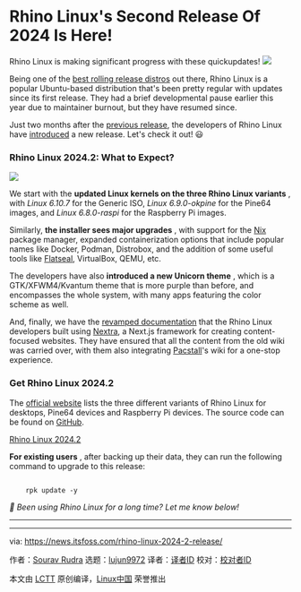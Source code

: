 [#]: subject: "Rhino Linux's Second Release Of 2024 Is Here!"
[#]: via: "https://news.itsfoss.com/rhino-linux-2024-2-release/"
[#]: author: "Sourav Rudra https://news.itsfoss.com/author/sourav/"
[#]: collector: "lujun9972/lctt-scripts-1705972010"
[#]: translator: " "
[#]: reviewer: " "
[#]: publisher: " "
[#]: url: " "

Rhino Linux's Second Release Of 2024 Is Here!
======
Rhino Linux is making significant progress with these quickupdates!
[![][1]][2]

Being one of the [best rolling release distros][3] out there, Rhino Linux is a popular Ubuntu-based distribution that's been pretty regular with updates since its first release. They had a brief developmental pause earlier this year due to maintainer burnout, but they have resumed since.

Just two months after the [previous release][4], the developers of Rhino Linux have [introduced][5] a new release. Let's check it out! 😃

### Rhino Linux 2024.2: What to Expect?

![][6]

We start with the **updated Linux kernels on the three Rhino Linux variants** , with _Linux 6.10.7_ for the Generic ISO, _Linux 6.9.0-okpine_ for the Pine64 images, and _Linux 6.8.0-raspi_ for the Raspberry Pi images.

Similarly, **the installer sees major upgrades** , with support for the [Nix][7] package manager, expanded containerization options that include popular names like Docker, Podman, Distrobox, and the addition of some useful tools like [Flatseal][8], VirtualBox, QEMU, etc.

The developers have also **introduced a new Unicorn theme** , which is a GTK/XFWM4/Kvantum theme that is more purple than before, and encompasses the whole system, with many apps featuring the color scheme as well.

And, finally, we have the [revamped documentation][9] that the Rhino Linux developers built using [Nextra][10], a Next.js framework for creating content-focused websites. They have ensured that all the content from the old wiki was carried over, with them also integrating [Pacstall][11]'s wiki for a one-stop experience.

### Get Rhino Linux 2024.2

The [official website][12] lists the three different variants of Rhino Linux for desktops, Pine64 devices and Raspberry Pi devices. The source code can be found on [GitHub][13].

[Rhino Linux 2024.2][12]

**For existing users** , after backing up their data, they can run the following command to upgrade to this release:

```

    rpk update -y

```

_💬 Been using Rhino Linux for a long time? Let me know below!_

* * *

--------------------------------------------------------------------------------

via: https://news.itsfoss.com/rhino-linux-2024-2-release/

作者：[Sourav Rudra][a]
选题：[lujun9972][b]
译者：[译者ID](https://github.com/译者ID)
校对：[校对者ID](https://github.com/校对者ID)

本文由 [LCTT](https://github.com/LCTT/TranslateProject) 原创编译，[Linux中国](https://linux.cn/) 荣誉推出

[a]: https://news.itsfoss.com/author/sourav/
[b]: https://github.com/lujun9972
[1]: https://news.itsfoss.com/assets/images/pikapods-banner-v3.webp
[2]: https://www.pikapods.com/?utm_campaign=banner-2024-05&utm_source=itsfoss
[3]: https://itsfoss.com/best-rolling-release-distros/
[4]: https://news.itsfoss.com/rhino-linux-2024-release/
[5]: https://rhinolinux.org/news-15.html
[6]: https://news.itsfoss.com/content/images/2024/09/Rhino_Linux_2024.2.png
[7]: https://itsfoss.com/ubuntu-install-nix-package-manager/
[8]: https://itsfoss.com/flatseal/
[9]: https://wiki.rhinolinux.org/
[10]: https://nextra.site/
[11]: https://github.com/pacstall/pacstall
[12]: https://rhinolinux.org/download.html
[13]: https://github.com/rhino-linux

